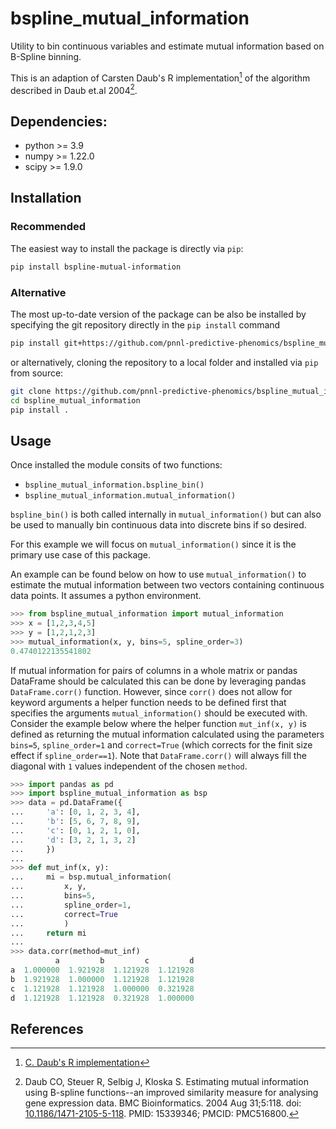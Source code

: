 # bspline_mutual_information

Utility to bin continuous variables and estimate mutual information based on B-Spline binning.

This is an adaption of Carsten Daub's R implementation[^1] of the algorithm described in Daub et.al 2004[^2].

## Dependencies:
- python >= 3.9
- numpy >= 1.22.0
- scipy >= 1.9.0

## Installation
### Recommended
The easiest way to install the package is directly via `pip`:
```sh
pip install bspline-mutual-information
```
### Alternative
The most up-to-date version of the package can be also be installed by specifying the git repository directly in the `pip install` command
```sh
pip install git+https://github.com/pnnl-predictive-phenomics/bspline_mutual_information.git
```
or alternatively, cloning the repository to a local folder and installed via `pip` from source:
```sh
git clone https://github.com/pnnl-predictive-phenomics/bspline_mutual_information.git
cd bspline_mutual_information
pip install .
```

## Usage
Once installed the module consits of two functions:
- `bspline_mutual_information.bspline_bin()`
- `bspline_mutual_information.mutual_information()`

`bspline_bin()` is both called internally in `mutual_information()` but can also be used to manually bin continuous data into discrete bins if so desired.

For this example we will focus on `mutual_information()` since it is the primary use case of this package.

An example can be found below on how to use `mutual_information()` to estimate the mutual information between two vectors containing continuous data points. It assumes a python environment.

```python
>>> from bspline_mutual_information import mutual_information
>>> x = [1,2,3,4,5]
>>> y = [1,2,1,2,3]
>>> mutual_information(x, y, bins=5, spline_order=3)
0.4740122135541802
```

If mutual information for pairs of columns in a whole matrix or pandas DataFrame should be calculated this can be done by leveraging pandas `DataFrame.corr()` function. However, since `corr()` does not allow for keyword arguments a helper function needs to be defined first that specifies the arguments `mutual_information()` should be executed with. Consider the example below where the helper function `mut_inf(x, y)` is defined as returning the mutual information calculated using the parameters `bins=5`, `spline_order=1` and `correct=True` (which corrects for the finit size effect if `spline_order==1`). Note that `DataFrame.corr()` will always fill the diagonal with `1` values independent of the chosen `method`.

```python
>>> import pandas as pd
>>> import bspline_mutual_information as bsp
>>> data = pd.DataFrame({
...     'a': [0, 1, 2, 3, 4],
...     'b': [5, 6, 7, 8, 9],
...     'c': [0, 1, 2, 1, 0],
...     'd': [3, 2, 1, 3, 2]
...     })
...
>>> def mut_inf(x, y):
...     mi = bsp.mutual_information(
...         x, y,
...         bins=5,
...         spline_order=1,
...         correct=True
...         )
...     return mi
...
>>> data.corr(method=mut_inf)
          a         b         c         d
a  1.000000  1.921928  1.121928  1.121928
b  1.921928  1.000000  1.121928  1.121928
c  1.121928  1.121928  1.000000  0.321928
d  1.121928  1.121928  0.321928  1.000000
```

## References

[^1]: [C. Daub's R implementation](https://gitlab.com/daub-lab/mutual_information)

[^2]: Daub CO, Steuer R, Selbig J, Kloska S. Estimating mutual information using B-spline functions--an improved similarity measure for analysing gene expression data. BMC Bioinformatics. 2004 Aug 31;5:118. doi: [10.1186/1471-2105-5-118](https://doi.org/10.1186/1471-2105-5-118). PMID: 15339346; PMCID: PMC516800.
